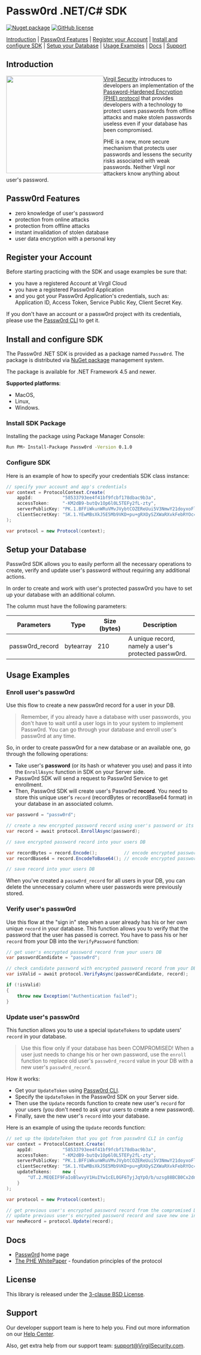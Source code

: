 # Passw0rd .NET/C# SDK

[![Nuget package](https://img.shields.io/nuget/v/passw0rd.svg)](https://www.nuget.org/packages/Passw0rd/) [![GitHub license](https://img.shields.io/badge/license-BSD%203--Clause-blue.svg)](https://github.com/VirgilSecurity/virgil/blob/master/LICENSE)


[Introduction](#introduction) | [Passw0rd Features](#passw0rd-features) | [Register your Account](#register-your-account) | [Install and configure SDK](#install-and-configure-sdk) | [Setup your Database](#setup-your-database) | [Usage Examples](#usage-examples) | [Docs](#docs) | [Support](#support)

## Introduction
<a href="https://passw0rd.io/"><img width="260px" src="https://cdn.virgilsecurity.com/assets/images/github/logos/passw0rd.png" align="left" hspace="0" vspace="0"></a>[Virgil Security](https://virgilsecurity.com) introduces to developers an implementation of the [Password-Hardened Encryption (PHE) protocol](https://www.chaac.tf.fau.de/files/2018/06/main.pdf) that provides developers with a technology to protect users passwords from offline attacks and make stolen passwords useless even if your database has been compromised.

PHE is a new, more secure mechanism that protects user passwords and lessens the security risks associated with weak passwords. Neither Virgil nor attackers know anything about user's password.


## Passw0rd Features
- zero knowledge of user's password
- protection from online attacks
- protection from offline attacks
- instant invalidation of stolen database
- user data encryption with a personal key


## Register your Account
Before starting practicing with the SDK and usage examples be sure that:
- you have a registered Account at Virgil Cloud
- you have a registered Passw0rd Application
- and you got your Passw0rd Application's credentials, such as: Application ID, Access Token, Service Public Key, Client Secret Key.

If you don't have an account or a passw0rd project with its credentials, please use the [Passw0rd CLI](https://github.com/passw0rd/cli) to get it.


## Install and configure SDK
The Passw0rd .NET SDK is provided as a package named `Passw0rd`. The package is distributed via [NuGet package](https://docs.microsoft.com/en-us/nuget/quickstart/use-a-package) management system.

The package is available for .NET Framework 4.5 and newer.

**Supported platforms**:
- MacOS,
- Linux,
- Windows.

### Install SDK Package

Installing the package using Package Manager Console:

```bash
Run PM> Install-Package Passw0rd -Version 0.1.0
```


### Configure SDK
Here is an example of how to specify your credentials SDK class instance:
```cs
// specify your account and app's credentials
var context = ProtocolContext.Create(
    appId:           "58533793ee4f41bf9fcbf178dbac9b3a",
    accessToken:     "-KM2dB9-butQv1Op6l0L5TEFy2fL-zty",
    serverPublicKey: "PK.1.BFFiWkunWRuVMvJVybtCOZEReUui5V3NmwY21doyxoFlurSYEo1fwSW22mQ8ZPq9pUWVm1rvYhF294wstqu//a4=",
    clientSecretKey: "SK.1.YEwMBsXkJ5E5Mb9VKD+pu+gRXOySZXWaRXvkFebRYOc="
);

var protocol = new Protocol(context);
```

## Setup your Database
Passw0rd SDK allows you to easily perform all the necessary operations to create, verify and update user's password without requiring any additional actions.

In order to create and work with user's protected passw0rd you have to set up your database with an additional column.

The column must have the following parameters:
<table class="params">
<thead>
		<tr>
			<th>Parameters</th>
			<th>Type</th>
			<th>Size (bytes)</th>
			<th>Description</th>
		</tr>
</thead>

<tbody>
<tr>
	<td>passw0rd_record</td>
	<td>bytearray</td>
	<td>210</td>
	<td> A unique record, namely a user's protected passw0rd.</td>
</tr>

</tbody>
</table>


## Usage Examples

### Enroll user's passw0rd

Use this flow to create a new passw0rd record for a user in your DB.

> Remember, if you already have a database with user passwords, you don't have to wait until a user logs in to your system to implement Passw0rd. You can go through your database and enroll user's passw0rd at any time.

So, in order to create passw0rd for a new database or an available one, go through the following operations:
- Take user's **password** (or its hash or whatever you use) and pass it into the `EnrollAsync` function in SDK on your Server side.
- Passw0rd SDK will send a request to Passw0rd Service to get enrollment.
- Then, Passw0rd SDK will create user's Passw0rd **record**. You need to store this unique user's `record` (recordBytes or recordBase64 format) in your database in an associated column.

```cs
var password = "passw0rd";

// create a new encrypted password record using user's password or its hash
var record = await protocol.EnrollAsync(password);

// save encrypted password record into your users DB

var recordBytes = record.Encode();          // encode encrypted password record into bytearray
var recordBase64 = record.EncodeToBase64(); // encode encrypted password record base64 string

// save record into your users DB
```

When you've created a `passw0rd_record` for all users in your DB, you can delete the unnecessary column where user passwords were previously stored.


### Verify user's passw0rd

Use this flow at the "sign in" step when a user already has his or her own unique `record` in your database. This function allows you to verify that the password that the user has passed is correct. 
You have to pass his or her `record` from your DB into the `VerifyPassword` function:

```cs
// get user's encrypted password record from your users DB
var passwordCandidate = "passw0rd";

// check candidate password with encrypted password record from your DB
var isValid = await protocol.VerifyAsync(passwordCandidate, record);

if (!isValid)
{
    throw new Exception("Authentication failed");
}
```


### Update user's passw0rd

This function allows you to use a special `UpdateTokens` to update users' `record` in your database.

> Use this flow only if your database has been COMPROMISED!
When a user just needs to change his or her own password, use the `enroll` function to replace old user's `passw0rd_record` value in your DB with a new user's `passw0rd_record`.

How it works:
- Get your `UpdateToken` using [Passw0rd CLI](https://github.com/passw0rd/cli).
- Specify the `UpdateToken` in the Passw0rd SDK on your Server side.
- Then use the `Update` records function to create new user's `record` for your users (you don't need to ask your users to create a new password).
- Finally, save the new user's `record` into your database.

Here is an example of using the `Update` records function:
```cs
// set up the UpdateToken that you got from passw0rd CLI in config
var context = ProtocolContext.Create(
    appId:           "58533793ee4f41bf9fcbf178dbac9b3a",
    accessToken:     "-KM2dB9-butQv1Op6l0L5TEFy2fL-zty",
    serverPublicKey: "PK.1.BFFiWkunWRuVMvJVybtCOZEReUui5V3NmwY21doyxoFlurSYEo1fwSW22mQ8ZPq9pUWVm1rvYhF294wstqu//a4=",
    clientSecretKey: "SK.1.YEwMBsXkJ5E5Mb9VKD+pu+gRXOySZXWaRXvkFebRYOc=",
    updateTokens:    new {
        "UT.2.MEQEIF9FaIoBlwvyV1HuIYw1cEL0GF6TyjJqYpO/b/uzsg88BCB0Cx2dnG8QKFyHr/nTOjQr7qeWgrM7T9CAg0D8p+EvVQ=="
    }
);

var protocol = new Protocol(context);

// get previous user's encrypted password record from the compromised DB
// update previous user's encrypted password record and save new one into your DB
var newRecord = protocol.Update(record);
```


## Docs
* [Passw0rd][_passw0rd] home page
* [The PHE WhitePaper](https://eprint.iacr.org/2015/644.pdf) - foundation principles of the protocol

## License

This library is released under the [3-clause BSD License](LICENSE.md).

## Support
Our developer support team is here to help you. Find out more information on our [Help Center](https://help.virgilsecurity.com/).

Also, get extra help from our support team: support@VirgilSecurity.com.

[_passw0rd]: https://passw0rd.io/
